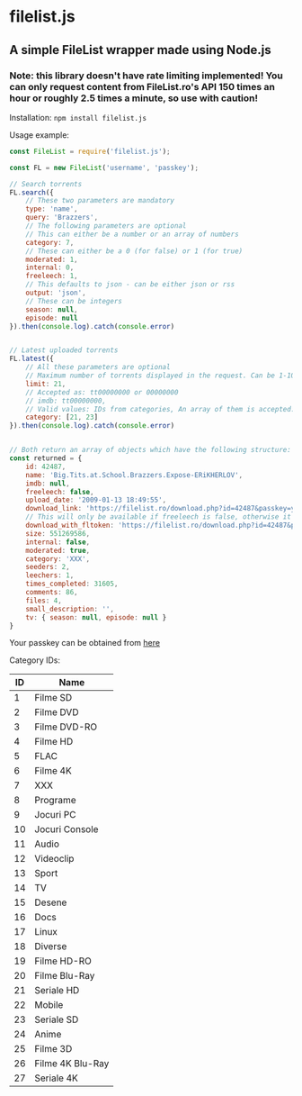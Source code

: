 # filelist.js
## A simple FileList wrapper made using Node.js

### Note: this library doesn't have rate limiting implemented! You can only request content from FileList.ro's API 150 times an hour or roughly 2.5 times a minute, so use with caution!

Installation: `npm install filelist.js`

Usage example: 
```js
const FileList = require('filelist.js');

const FL = new FileList('username', 'passkey');

// Search torrents
FL.search({
    // These two parameters are mandatory
    type: 'name',
    query: 'Brazzers',
    // The following parameters are optional
    // This can either be a number or an array of numbers
    category: 7,
    // These can either be a 0 (for false) or 1 (for true)
    moderated: 1,
    internal: 0,
    freeleech: 1,
    // This defaults to json - can be either json or rss
    output: 'json',
    // These can be integers 
    season: null,
    episode: null
}).then(console.log).catch(console.error)


// Latest uploaded torrents
FL.latest({
    // All these parameters are optional
    // Maximum number of torrents displayed in the request. Can be 1-100. Default value: 100
    limit: 21,
    // Accepted as: tt00000000 or 00000000
    // imdb: tt00000000,
    // Valid values: IDs from categories, An array of them is accepted. 
    category: [21, 23]
}).then(console.log).catch(console.error)


// Both return an array of objects which have the following structure: 
const returned = {
    id: 42487,
    name: 'Big.Tits.at.School.Brazzers.Expose-ERiKHERLOV',
    imdb: null,
    freeleech: false,
    upload_date: '2009-01-13 18:49:55',
    download_link: 'https://filelist.ro/download.php?id=42487&passkey=your_passkey',
    // This will only be available if freeleech is false, otherwise it's null
    download_with_fltoken: 'https://filelist.ro/download.php?id=42487&passkey=your_passkey&usetoken=1',
    size: 551269586,
    internal: false,
    moderated: true,
    category: 'XXX',
    seeders: 2,
    leechers: 1,
    times_completed: 31605,
    comments: 86,
    files: 4,
    small_description: '',
    tv: { season: null, episode: null }
}
```
Your passkey can be obtained from [here](https://filelist.ro/my.php)

Category IDs:

| ID | Name             |
|----|------------------|
|  1 | Filme SD         |
|  2 | Filme DVD        |
|  3 | Filme DVD-RO     |
|  4 | Filme HD         |
|  5 | FLAC             |
|  6 | Filme 4K         |
|  7 | XXX              |
|  8 | Programe         |
|  9 | Jocuri PC        |
| 10 | Jocuri Console   |
| 11 | Audio            |
| 12 | Videoclip        |
| 13 | Sport            |
| 14 | TV               |
| 15 | Desene           |
| 16 | Docs             |
| 17 | Linux            |
| 18 | Diverse          |
| 19 | Filme HD-RO      |
| 20 | Filme Blu-Ray    |
| 21 | Seriale HD       |
| 22 | Mobile           |
| 23 | Seriale SD       |
| 24 | Anime            |
| 25 | Filme 3D         |
| 26 | Filme 4K Blu-Ray |
| 27 | Seriale 4K       |